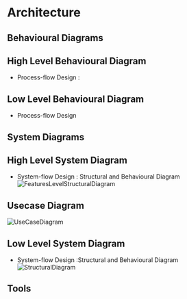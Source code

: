 # Architecture
## Behavioural Diagrams
## High Level Behavioural Diagram
* Process-flow Design :

## Low Level Behavioural Diagram
* Process-flow Design

## System Diagrams
## High Level System Diagram
* System-flow Design : Structural and Behavioural Diagram
![FeaturesLevelStructuralDiagram]()

## Usecase Diagram
![UseCaseDiagram]()

## Low Level System Diagram 
* System-flow Design :Structural and Behavioural Diagram
![StructuralDiagram]()

## Tools
